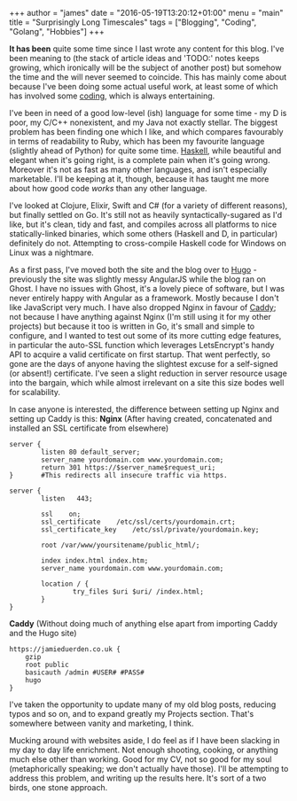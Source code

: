 +++
author = "james"
date = "2016-05-19T13:20:12+01:00"
menu = "main"
title = "Surprisingly Long Timescales"
tags = ["Blogging", "Coding", "Golang", "Hobbies"]
+++

**It has been** quite some time since I last wrote any content for this blog. I've been meaning to (the stack of article ideas and 'TODO:' notes keeps growing, which ironically will be the subject of another post) but somehow the time and the will never seemed to coincide. This has mainly come about because I've been doing some actual useful work, at least some of which has involved some [coding](/project/), which is always entertaining.

I've been in need of a good low-level (ish) language for some time - my D is poor, my C/C++ nonexistent, and my Java not exactly stellar. The biggest problem has been finding one which I like, and which compares favourably in terms of readability to Ruby, which has been my favourite language (slightly ahead of Python) for quite some time. [Haskell](/post/learning-me-a-haskell), while beautiful and elegant when it's going right, is a complete pain when it's going wrong. Moreover it's not as fast as many other languages, and isn't especially marketable. I'll be keeping at it, though, because it has taught me more about how good code *works* than any other language.

I've looked at Clojure, Elixir, Swift and C# (for a variety of different reasons), but finally settled on Go. It's still not as heavily syntactically-sugared as I'd like, but it's clean, tidy and fast, and compiles across all platforms to nice statically-linked binaries, which some others (Haskell and D, in particular) definitely do not. Attempting to cross-compile Haskell code for Windows on Linux was a nightmare.

As a first pass, I've moved both the site and the blog over to [Hugo](http://gohugo.io/) - previously the site was slightly messy AngularJS while the blog ran on Ghost. I have no issues with Ghost, it's a lovely piece of software, but I was never entirely happy with Angular as a framework. Mostly because I don't like JavaScript very much. I have also dropped Nginx in favour of [Caddy](https://caddyserver.com/); not because I have anything against Nginx (I'm still using it for my other projects) but because it too is written in Go, it's small and simple to configure, and I wanted to test out some of its more cutting edge features, in particular the auto-SSL function which leverages LetsEncrypt's handy API to acquire a valid certificate on first startup. That went perfectly, so gone are the days of anyone having the slightest excuse for a self-signed (or absent!) certificate. I've seen a slight reduction in server resource usage into the bargain, which while almost irrelevant on a site this size bodes well for scalability.

In case anyone is interested, the difference between setting up Nginx and setting up Caddy is this:
**Nginx** (After having created, concatenated and installed an SSL certificate from elsewhere)
```
server {
        listen 80 default_server;
        server_name yourdomain.com www.yourdomain.com;
        return 301 https://$server_name$request_uri;
}       #This redirects all insecure traffic via https.

server {
        listen   443;

        ssl    on;
        ssl_certificate    /etc/ssl/certs/yourdomain.crt;
        ssl_certificate_key    /etc/ssl/private/yourdomain.key;

        root /var/www/yoursitename/public_html/;

        index index.html index.htm;
        server_name yourdomain.com www.yourdomain.com;

        location / {
                try_files $uri $uri/ /index.html;
        }
}
```

**Caddy** (Without doing much of anything else apart from importing Caddy and the Hugo site)
```
https://jamieduerden.co.uk {
    gzip
    root public
    basicauth /admin #USER# #PASS#
    hugo
}
```

I've taken the opportunity to update many of my old blog posts, reducing typos and so on, and to expand greatly my Projects section. That's somewhere between vanity and marketing, I think.

Mucking around with websites aside, I do feel as if I have been slacking in my day to day life enrichment. Not enough shooting, cooking, or anything much else other than working. Good for my CV, not so good for my soul (metaphorically speaking; we don't actually have those). I'll be attempting to address this problem, and writing up the results here. It's sort of a two birds, one stone approach.
